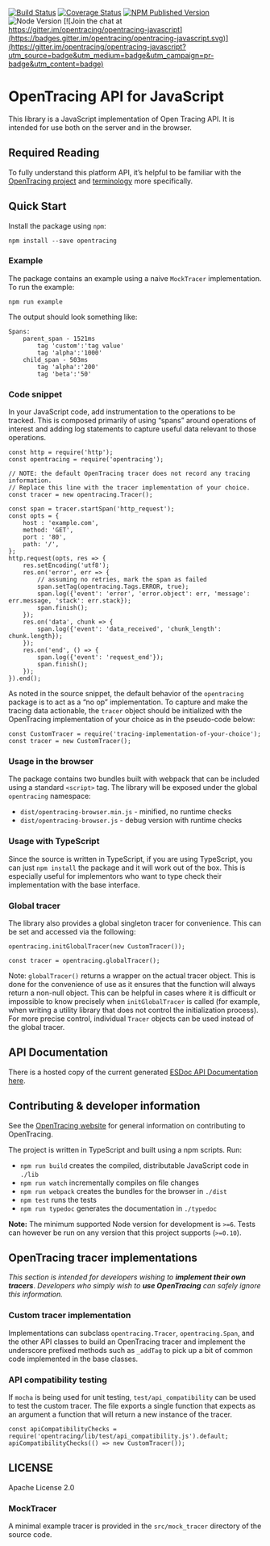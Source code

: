 [![Build Status](https://travis-ci.org/opentracing/opentracing-javascript.svg?branch=master)](https://travis-ci.org/opentracing/opentracing-javascript) [![Coverage Status](https://coveralls.io/repos/github/opentracing/opentracing-javascript/badge.svg?branch=master)](https://coveralls.io/github/opentracing/opentracing-javascript?branch=master) [![NPM Published Version](https://badge.fury.io/js/opentracing.svg)](https://www.npmjs.com/package/opentracing) ![Node Version](http://img.shields.io/node/v/opentracing.svg) [![Join the chat at https://gitter.im/opentracing/opentracing-javascript](https://badges.gitter.im/opentracing/opentracing-javascript.svg)](https://gitter.im/opentracing/opentracing-javascript?utm_source=badge&utm_medium=badge&utm_campaign=pr-badge&utm_content=badge)

OpenTracing API for JavaScript
==============================

This library is a JavaScript implementation of Open Tracing API. It is intended for use both on the server and in the browser.

Required Reading
----------------

To fully understand this platform API, it’s helpful to be familiar with the [OpenTracing project](http://opentracing.io) and [terminology](http://opentracing.io/documentation/pages/spec.html) more specifically.

Quick Start
-----------

Install the package using `npm`:

    npm install --save opentracing

### Example

The package contains an example using a naive `MockTracer` implementation. To run the example:

    npm run example

The output should look something like:

    Spans:
        parent_span - 1521ms
            tag 'custom':'tag value'
            tag 'alpha':'1000'
        child_span - 503ms
            tag 'alpha':'200'
            tag 'beta':'50'

### Code snippet

In your JavaScript code, add instrumentation to the operations to be tracked. This is composed primarily of using “spans” around operations of interest and adding log statements to capture useful data relevant to those operations.

    const http = require('http');
    const opentracing = require('opentracing');

    // NOTE: the default OpenTracing tracer does not record any tracing information.
    // Replace this line with the tracer implementation of your choice.
    const tracer = new opentracing.Tracer();

    const span = tracer.startSpan('http_request');
    const opts = {
        host : 'example.com',
        method: 'GET',
        port : '80',
        path: '/',
    };
    http.request(opts, res => {
        res.setEncoding('utf8');
        res.on('error', err => {
            // assuming no retries, mark the span as failed
            span.setTag(opentracing.Tags.ERROR, true);
            span.log({'event': 'error', 'error.object': err, 'message': err.message, 'stack': err.stack});
            span.finish();
        });
        res.on('data', chunk => {
            span.log({'event': 'data_received', 'chunk_length': chunk.length});
        });
        res.on('end', () => {
            span.log({'event': 'request_end'});
            span.finish();
        });
    }).end();

As noted in the source snippet, the default behavior of the `opentracing` package is to act as a “no op” implementation. To capture and make the tracing data actionable, the `tracer` object should be initialized with the OpenTracing implementation of your choice as in the pseudo-code below:

    const CustomTracer = require('tracing-implementation-of-your-choice');
    const tracer = new CustomTracer();

### Usage in the browser

The package contains two bundles built with webpack that can be included using a standard `<script>` tag. The library will be exposed under the global `opentracing` namespace:

-   `dist/opentracing-browser.min.js` - minified, no runtime checks
-   `dist/opentracing-browser.js` - debug version with runtime checks

### Usage with TypeScript

Since the source is written in TypeScript, if you are using TypeScript, you can just `npm install` the package and it will work out of the box. This is especially useful for implementors who want to type check their implementation with the base interface.

### Global tracer

The library also provides a global singleton tracer for convenience. This can be set and accessed via the following:

    opentracing.initGlobalTracer(new CustomTracer());

    const tracer = opentracing.globalTracer();

Note: `globalTracer()` returns a wrapper on the actual tracer object. This is done for the convenience of use as it ensures that the function will always return a non-null object. This can be helpful in cases where it is difficult or impossible to know precisely when `initGlobalTracer` is called (for example, when writing a utility library that does not control the initialization process). For more precise control, individual `Tracer` objects can be used instead of the global tracer.

API Documentation
-----------------

There is a hosted copy of the current generated [ESDoc API Documentation here](https://opentracing-javascript.surge.sh).

Contributing & developer information
------------------------------------

See the [OpenTracing website](http://opentracing.io) for general information on contributing to OpenTracing.

The project is written in TypeScript and built using a npm scripts. Run:

-   `npm run build` creates the compiled, distributable JavaScript code in `./lib`
-   `npm run watch` incrementally compiles on file changes
-   `npm run webpack` creates the bundles for the browser in `./dist`
-   `npm test` runs the tests
-   `npm run typedoc` generates the documentation in `./typedoc`

**Note:** The minimum supported Node version for development is `>=6`. Tests can however be run on any version that this project supports (`>=0.10`).

OpenTracing tracer implementations
----------------------------------

*This section is intended for developers wishing to* ***implement their own tracers***. *Developers who simply wish to* ***use OpenTracing*** *can safely ignore this information.*

### Custom tracer implementation

Implementations can subclass `opentracing.Tracer`, `opentracing.Span`, and the other API classes to build an OpenTracing tracer and implement the underscore prefixed methods such as `_addTag` to pick up a bit of common code implemented in the base classes.

### API compatibility testing

If `mocha` is being used for unit testing, `test/api_compatibility` can be used to test the custom tracer. The file exports a single function that expects as an argument a function that will return a new instance of the tracer.

    const apiCompatibilityChecks = require('opentracing/lib/test/api_compatibility.js').default;
    apiCompatibilityChecks(() => new CustomTracer());

LICENSE
-------

Apache License 2.0

### MockTracer

A minimal example tracer is provided in the `src/mock_tracer` directory of the source code.
